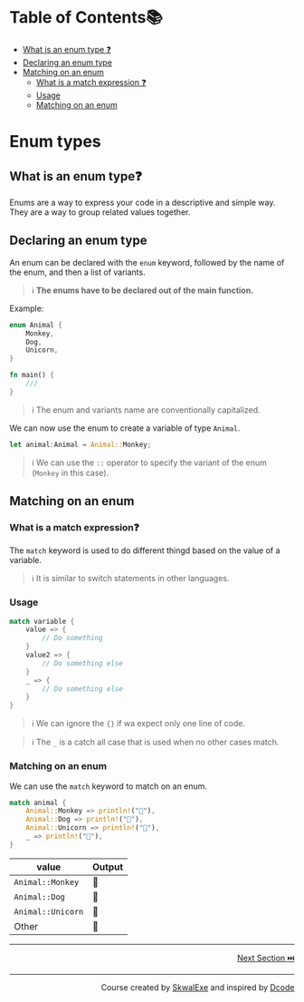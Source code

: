 # Table of Contents📚
- [What is an enum type ❓](#what-is-an-enum-type)
- [Declaring an enum type](#declaring-an-enum-type)
- [Matching on an enum](#matching-on-an-enum)
    - [What is a match expression ❓](#what-is-a-match-expression)
    - [Usage](#usage)
    - [Matching on an enum](#matching-on-an-enum)
    

# Enum types
## What is an enum type❓
Enums are a way to express your code in a descriptive and simple way.
They are a way to group related values together.
## Declaring an enum type
An enum can be declared with the `enum` keyword, followed by the name of the enum, and then a list of variants.
> ℹ️ **The enums have to be declared out of the main function.**

Example:
```rust
enum Animal {
    Monkey,
    Dog,
    Unicorn,
}

fn main() {
    ///
}
```
> ℹ️ The enum and variants name are conventionally capitalized.

We can now use the enum to create a variable of type `Animal`.
```rust
let animal:Animal = Animal::Monkey;
```
> ℹ️ We can use the `::` operator to specify the variant of the enum (`Monkey` in this case).

## Matching on an enum
### What is a match expression❓
The `match` keyword is used to do different thingd based on the value of a variable.
> ℹ️ It is similar to switch statements in other languages.

### Usage
```rust
match variable {
    value => {
        // Do something
    }
    value2 => {
        // Do something else
    }
    _ => {
        // Do something else
    }
}
``` 
> ℹ️ We can ignore the `{}` if wa expect only one line of code.

> ℹ️ The `_` is a catch all case that is used when no other cases match.
### Matching on an enum
We can use the `match` keyword to match on an enum.
```rust
match animal {
    Animal::Monkey => println!("🐒"),
    Animal::Dog => println!("🐶"),
    Animal::Unicorn => println!("🦄"),
    _ => println!("🤖"),
}
```
| value | Output |
|-------|--------|
| `Animal::Monkey` | 🐒 |
| `Animal::Dog` | 🐶 |
| `Animal::Unicorn` | 🦄 |
| Other | 🤖 |


---

<p align="right"><a href="https://github.com/SkwalExe/learn-rust/tree/main/course/constants">Next Section ⏭️</a></p>


---

<p align="right">Course created by <a href="https://github.com/SkwalExe/" target="_blank">SkwalExe</a> and inspired by <a href="https://www.youtube.com/watch?v=vOMJlQ5B-M0&list=PLVvjrrRCBy2JSHf9tGxGKJ-bYAN_uDCUL" target="_blank">Dcode</a></p>